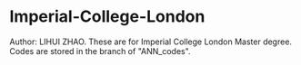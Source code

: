 # Imperial-College-London
Author: LIHUI ZHAO.
These are for Imperial College London Master degree.
Codes are stored in the branch of "ANN_codes".

